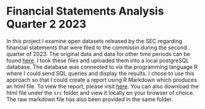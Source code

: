 # Financial Statements Analysis Quarter 2 2023
In this project I examine open datasets released by the SEC regarding financial statements that were filed to the commissin during the second quarter of 2023. The original data and data for other time periods can be found [here](https://catalog.data.gov/dataset/financial-statement-data-sets). I took these files and uploaded them into a local postgreSQL database. The database was connected to via the programming language R where I could send SQL queries and display the results. I chose to use this approach so that I could create a report using R Markdown which produces an html file. To view the report, please visit [here](https://rawcdn.githack.com/TanisAA/Financial-Analysis/c2cb886c5c201f8c37001632363b35b162f55358/src/2023_quarter2_financial_analysis.html). You can also download the html file under the `src` folder and view it locally on your browser of choice. The raw markdown file has also been provided in the same folder. 
